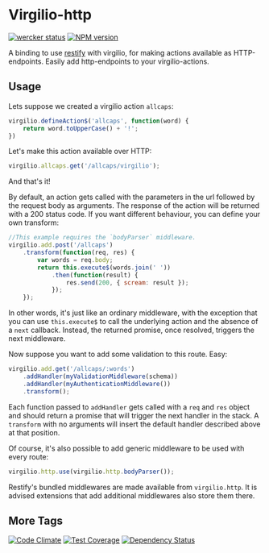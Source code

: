 # Virgilio-http
[![wercker status](https://app.wercker.com/status/028d516f144b22cc1426d1273054cf6b/s/master "wercker status")](https://app.wercker.com/project/bykey/028d516f144b22cc1426d1273054cf6b)
[![NPM version](https://badge.fury.io/js/virgilio-http.svg)](http://badge.fury.io/js/virgilio-http)

A binding to use [restify](http://mcavage.me/node-restify/) with virgilio, for making actions available as HTTP-endpoints.
Easily add http-endpoints to your virgilio-actions.

## Usage

Lets suppose we created a virgilio action `allcaps`:

```javascript
virgilio.defineAction$('allcaps', function(word) {
    return word.toUpperCase() + '!';
})
```

Let's make this action available over HTTP:

```javascript
virgilio.allcaps.get('/allcaps/virgilio');
```

And that's it!

By default, an action gets called with the parameters in the url followed by the
request body as arguments. The response of the action will be returned with a
200 status code. If you want different behaviour, you can define your own
transform:

```javascript
//This example requires the `bodyParser` middleware.
virgilio.add.post('/allcaps')
    .transform(function(req, res) {
        var words = req.body;
        return this.execute$(words.join(' '))
            .then(function(result) {
                res.send(200, { scream: result });
            });
    });
```

In other words, it's just like an ordinary middleware, with the exception that
you can use `this.execute$` to call the underlying action and the absence of a
`next` callback. Instead, the returned promise, once resolved, triggers the next
middleware.

Now suppose you want to add some validation to this route. Easy:

```javascript
virgilio.add.get('/allcaps/:words')
    .addHandler(myValidationMiddleware(schema))
    .addHandler(myAuthenticationMiddleware())
    .transform();
```

Each function passed to `addHandler` gets called with a `req` and `res` object
and should return a promise that will trigger the next handler in the stack. A
`transform` with no arguments will insert the default handler described above at
that position.

Of course, it's also possible to add generic middleware to be used with every
route:

```javascript
virgilio.http.use(virgilio.http.bodyParser());
```

Restify's bundled middlewares are made available from `virgilio.http`. It is
advised extensions that add additional middlewares also store them there.

## More Tags
[![Code Climate](https://codeclimate.com/github/icemobilelab/virgilio-http/badges/gpa.svg)](https://codeclimate.com/github/icemobilelab/virgilio-http)
[![Test Coverage](https://codeclimate.com/github/icemobilelab/virgilio-http/badges/coverage.svg)](https://codeclimate.com/github/icemobilelab/virgilio-http)
[![Dependency Status](https://gemnasium.com/icemobilelab/virgilio-http.svg)](https://gemnasium.com/icemobilelab/virgilio-http)
